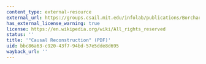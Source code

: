 ```yaml
---
content_type: external-resource
external_url: https://groups.csail.mit.edu/infolab/publications/Borchardt-AIM1403.pdf
has_external_license_warning: true
license: https://en.wikipedia.org/wiki/All_rights_reserved
status: ''
title: '"Causal Reconstruction" (PDF)'
uid: bbc86a63-c920-43f7-94bd-57e5dde8d695
wayback_url: ''
---
```

